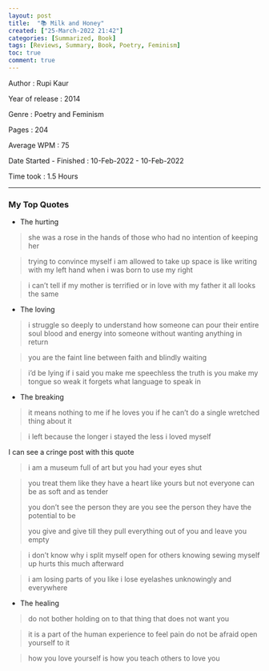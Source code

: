 ```yaml
---
layout: post
title:  "📚 Milk and Honey"
created: ["25-March-2022 21:42"]
categories: [Summarized, Book]
tags: [Reviews, Summary, Book, Poetry, Feminism]
toc: true
comment: true
---
```


Author
: Rupi Kaur

Year of release
: 2014

Genre
: Poetry and Feminism

Pages
: 204

Average WPM
: 75

Date Started - Finished
: 10-Feb-2022 - 10-Feb-2022

Time took
: 1.5 Hours

---
### My Top Quotes
- The hurting

> she was a rose
in the hands of those
who had no intention
of keeping her

> trying to convince myself
i am allowed
to take up space
is like writing with
my left hand
when i was born
to use my right

> i can’t tell if my mother is
terrified or in love with
my father it all
looks the same

- The loving

> i struggle so deeply
to understand
how someone can
pour their entire soul
blood and energy
into someone
without wanting
anything in
return

> you are the faint line
between faith and
blindly waiting

> i’d be lying if i said
you make me speechless
the truth is you make my
tongue so weak it forgets
what language to speak in

- The breaking

> it means nothing to me if he loves you
if he can’t do a single wretched thing about it

> i left because the longer
i stayed the less
i loved myself

I can see a cringe post with this quote
> i am a museum full of art
but you had your eyes shut

> you treat them like they
have a heart like yours
but not everyone can be as
soft and as tender
> 
> you don’t see the
person they are
you see the person
they have the potential to be
> 
> you give and give till
they pull everything out of you
and leave you empty

> i don’t know why
i split myself open
for others knowing
sewing myself up
hurts this much
afterward

> i am losing parts of you like i lose eyelashes
unknowingly and everywhere

- The healing

> do not bother holding on to
that thing that does not want you

> it is a part of the
human experience to feel pain
do not be afraid
open yourself to it

> how you love yourself is
how you teach others
to love you